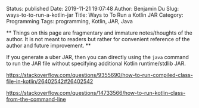 Status: published
Date: 2019-11-21 19:07:48
Author: Benjamin Du
Slug: ways-to-to-run-a-kotlin-jar
Title: Ways to To Run a Kotlin JAR
Category: Programming
Tags: programming, Kotlin, JAR, Java

**
Things on this page are fragmentary and immature notes/thoughts of the author.
It is not meant to readers but rather for convenient reference of the author and future improvement.
**

If you generate a uber JAR, 
then you can directly using the `java` command to run the JAR file 
without specifying additional Kotlin runtime/stdlib JAR.

https://stackoverflow.com/questions/9355690/how-to-run-compiled-class-file-in-kotlin/26402542#26402542


https://stackoverflow.com/questions/14733566/how-to-run-kotlin-class-from-the-command-line


